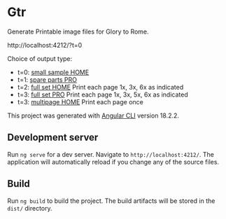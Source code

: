 # Gtr

Generate Printable image files for Glory to Rome.

http://localhost:4212/?t=0

Choice of output type: 
- t=0: [small sample HOME](http://localhost:4212/?t=0) 
- t=1: [spare parts PRO](http://localhost:4212/?t=1) 
- t=2: [full set HOME](http://localhost:4212/?t=2)  Print each page 1x, 3x, 6x as indicated
- t=3: [full set PRO](http://localhost:4212/?t=3)  Print each page 1x, 3x, 5x, 6x as indicated
- t=3: [multipage HOME](http://localhost:4212/?t=4) Print each page once


This project was generated with [Angular CLI](https://github.com/angular/angular-cli) version 18.2.2.

## Development server

Run `ng serve` for a dev server. Navigate to `http://localhost:4212/`. The application will automatically reload if you change any of the source files.

## Build

Run `ng build` to build the project. The build artifacts will be stored in the `dist/` directory.
